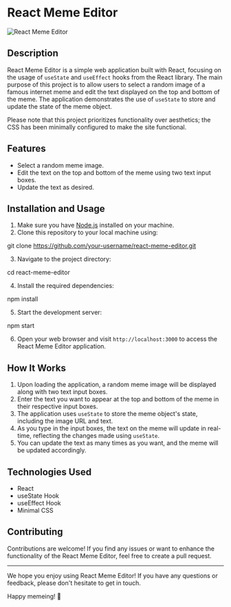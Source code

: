 # React Meme Editor

![React Meme Editor](meme-editor-preview.png)

## Description

React Meme Editor is a simple web application built with React, focusing on the usage of `useState` and `useEffect` hooks from the React library. The main purpose of this project is to allow users to select a random image of a famous internet meme and edit the text displayed on the top and bottom of the meme. The application demonstrates the use of `useState` to store and update the state of the meme object.

Please note that this project prioritizes functionality over aesthetics; the CSS has been minimally configured to make the site functional.

## Features

- Select a random meme image.
- Edit the text on the top and bottom of the meme using two text input boxes.
- Update the text as desired.

## Installation and Usage

1. Make sure you have [Node.js](https://nodejs.org) installed on your machine.
2. Clone this repository to your local machine using:

  git clone https://github.com/your-username/react-meme-editor.git

3. Navigate to the project directory:
   
  cd react-meme-editor


4. Install the required dependencies:

  npm install


5. Start the development server:

  npm start
  
6. Open your web browser and visit `http://localhost:3000` to access the React Meme Editor application.

## How It Works

1. Upon loading the application, a random meme image will be displayed along with two text input boxes.
2. Enter the text you want to appear at the top and bottom of the meme in their respective input boxes.
3. The application uses `useState` to store the meme object's state, including the image URL and text.
4. As you type in the input boxes, the text on the meme will update in real-time, reflecting the changes made using `useState`.
5. You can update the text as many times as you want, and the meme will be updated accordingly.

## Technologies Used

- React
- useState Hook
- useEffect Hook
- Minimal CSS

## Contributing

Contributions are welcome! If you find any issues or want to enhance the functionality of the React Meme Editor, feel free to create a pull request.

---

We hope you enjoy using React Meme Editor! If you have any questions or feedback, please don't hesitate to get in touch.

Happy memeing! 🎉
